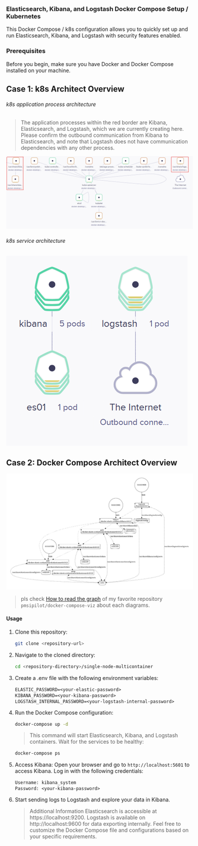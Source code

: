﻿### Elasticsearch, Kibana, and Logstash Docker Compose Setup / Kubernetes

This Docker Compose / k8s configuration allows you to quickly set up and run Elasticsearch, Kibana, and Logstash with security features enabled.

### Prerequisites
Before you begin, make sure you have Docker and Docker Compose installed on your machine.

## Case 1: k8s Architect Overview
###### k8s application process architecture 
> The application processes within the red border are Kibana, Elasticsearch, and Logstash, which we are currently creating here. Please confirm the outbound communication from Kibana to Elasticsearch, and note that Logstash does not have communication dependencies with any other process.

<img src='./assets/k8s-application-process.png' /> 

###### k8s service architecture
> 

<img src='./assets/k8s-service.png' />

## Case 2: Docker Compose Architect Overview

<img src='./assets/compose-architect.png' />

> pls check [How to read the graph](https://github.com/pmsipilot/docker-compose-viz#how-to-read-the-graph) of my favorite repository `pmsipilot/docker-compose-viz` about each diagrams.

#### Usage
1. Clone this repository:
   ```bash
   git clone <repository-url>
   ```

1. Navigate to the cloned directory:
    ```bash
    cd <repository-directory>/single-node-multicontainer
    ```

1. Create a .env file with the following environment variables:
    ```env
    ELASTIC_PASSWORD=<your-elastic-password>
    KIBANA_PASSWORD=<your-kibana-password>
    LOGSTASH_INTERNAL_PASSWORD=<your-logstash-internal-password>
    ```
1. Run the Docker Compose configuration:
    ```bash
    docker-compose up -d
    ```
    > This command will start Elasticsearch, Kibana, and Logstash containers.
    Wait for the services to be healthy:

    ```bash
    docker-compose ps
    ```
1. Access Kibana:
Open your browser and go to `http://localhost:5601` to access Kibana.
Log in with the following credentials:
    ```env
    Username: kibana_system
    Password: <your-kibana-password>
    ```
1. Start sending logs to Logstash and explore your data in Kibana.

    >Additional Information
    Elasticsearch is accessible at https://localhost:9200.
    Logstash is available on http://localhost:9600 for data exporting internally.
    Feel free to customize the Docker Compose file and configurations based on your specific requirements.